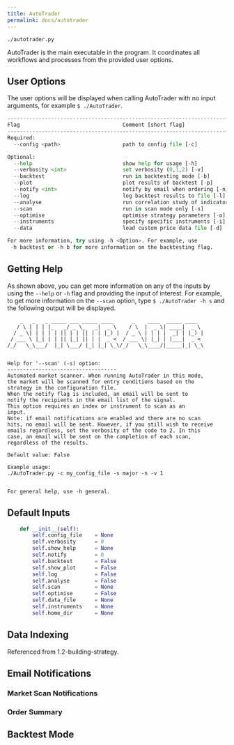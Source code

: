 ```yaml
---
title: AutoTrader
permalink: docs/autotrader
---
```


`./autotrader.py`

AutoTrader is the main executable in the program. It coordinates all workflows and processes from the provided user options.


## User Options

The user options will be displayed when calling AutoTrader with no input arguments, for example `$ ./AutoTrader`.

```python
-----------------------------------------------------------------------------
Flag                                 Comment [short flag]
-----------------------------------------------------------------------------
Required:
  --config <path>                    path to config file [-c]

Optional:
  --help                             show help for usage [-h]
  --verbosity <int>                  set verbosity (0,1,2) [-v]
  --backtest                         run in backtesting mode [-b]
  --plot                             plot results of backtest [-p]
  --notify <int>                     notify by email when ordering [-n]
  --log                              log backtest results to file [-l]
  --analyse                          run correlation study of indicators [-a]
  --scan                             run in scan mode only [-s]
  --optimise                         optimise strategy parameters [-o]
  --instruments                      specify specific instruments [-i]
  --data                             load custom price data file [-d]

For more information, try using -h <Option>. For example, use 
 -h backtest or -h b for more information on the backtesting flag.
```


## Getting Help
As shown above, you can get more information on any of the inputs by using the `--help` or `-h` flag and providing the input
of interest. For example, to get more information on the `--scan` option, type `$ ./AutoTrader -h s` and the following output 
will be displayed.

```
    _   _   _ _____ ___ _____ ____      _    ____  _____ ____  
   / \ | | | |_   _/ _ \_   _|  _ \    / \  |  _ \| ____|  _ \ 
  / _ \| | | | | || | | || | | |_) |  / _ \ | | | |  _| | |_) |
 / ___ \ |_| | | || |_| || | |  _ <  / ___ \| |_| | |___|  _ < 
/_/   \_\___/  |_| \___/ |_| |_| \_\/_/   \_\____/|_____|_| \_\
                                                               

Help for '--scan' (-s) option:
-----------------------------------
Automated market scanner. When running AutoTrader in this mode,
the market will be scanned for entry conditions based on the
strategy in the configuration file.
When the notify flag is included, an email will be sent to
notify the recipients in the email list of the signal.
This option requires an index or instrument to scan as an
input.
Note: if email notifications are enabled and there are no scan
hits, no email will be sent. However, if you still wish to receive
emails regardless, set the verbosity of the code to 2. In this
case, an email will be sent on the completion of each scan,
regardless of the results.

Default value: False

Example usage:
./AutoTrader.py -c my_config_file -s major -n -v 1


For general help, use -h general.
```





## Default Inputs
```python
    def __init__(self):
        self.config_file    = None
        self.verbosity      = 0
        self.show_help      = None
        self.notify         = 0
        self.backtest       = False
        self.show_plot      = False
        self.log            = False
        self.analyse        = False
        self.scan           = None
        self.optimise       = False
        self.data_file      = None
        self.instruments    = None
        self.home_dir       = None
```


## Data Indexing
Referenced from 1.2-building-strategy.



## Email Notifications

### Market Scan Notifications


### Order Summary



## Backtest Mode